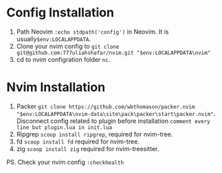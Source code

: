 # Config Installation
1. Path Neovim `:echo stdpath('config')` in Neovim. It is usually`$env:LOCALAPPDATA`.
2. Clone your nvim config to `git clone git@github.com:777uliahshafar/nvim.git "$env:LOCALAPPDATA\nvim"`
3. cd to nvim configration folder `nc`.

# Nvim Installation
1. Packer `git clone https://github.com/wbthomason/packer.nvim "$env:LOCALAPPDATA\nvim-data\site\pack\packer\start\packer.nvim"`. Disconnect config related to plugin before installation `comment every line but plugin.lua in init.lua`
4. Ripgrep `scoop install ripgrep`, required for nvim-tree.
5. fd `scoop install fd` required for nvim-tree.
6. zig `scoop install zig` required for nvim-treesitter. 


PS. Check your nvim config `:checkhealth`
